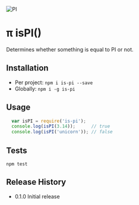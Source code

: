 ![PI](https://octodex.github.com/images/yaktocat.png)

π
isPI()
======
Determines whether something is equal to PI or not.

## Installation

* Per project: `npm i is-pi --save`
* Globally: `npm i -g is-pi`

## Usage

```javascript
  var isPI = require('is-pi');
  console.log(isPI(3.14)); 		// true
  console.log(isPI('unicorn')); // false
```

## Tests

`npm test`

## Release History

* 0.1.0 Initial release
